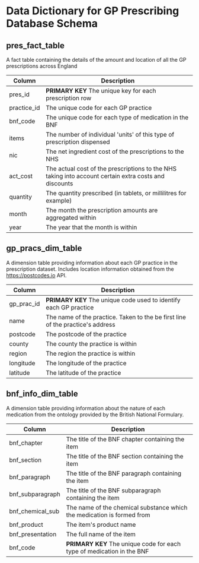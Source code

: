 # Data Dictionary for GP Prescribing Database Schema

## pres_fact_table
A fact table containing the details of the amount and location of all the GP prescriptions across England

| Column | Description |
|--------|-------------|
| pres_id | **PRIMARY KEY** The unique key for each prescription row |
| practice_id | The unique code for each GP practice |
| bnf_code | The unique code for each type of medication in the BNF |
| items | The number of individual 'units' of this type of prescription dispensed |
| nic | The net ingredient cost of the prescriptions to the NHS |
| act_cost | The actual cost of the prescriptions to the NHS taking into account certain extra costs and discounts |
| quantity | The quantity prescribed (in tablets, or millilitres for example) |
| month | The month the prescription amounts are aggregated within |
| year | The year that the month is within |

## gp_pracs_dim_table
A dimension table providing information about each GP practice in the prescription dataset. Includes location information obtained from the https://postcodes.io API.

| Column | Description |
|--------|-------------|
| gp_prac_id | **PRIMARY KEY** The unique code used to identify each GP practice |
| name | The name of the practice. Taken to the be first line of the practice's address |
| postcode | The postcode of the practice |
| county | The county the practice is within |
| region | The region the practice is within |
| longitude | The longitude of the practice |
| latitude | The latitude of the practice |

## bnf_info_dim_table
A dimension table providing information about the nature of each medication from the ontology provided by the British National Formulary.

| Column | Description |
|--------|-------------|
| bnf_chapter | The title of the BNF chapter containing the item |
| bnf_section | The title of the BNF section containing the item |
| bnf_paragraph | The title of the BNF paragraph containing the item |
| bnf_subparagraph | The title of the BNF subparagraph containing the item |
| bnf_chemical_sub | The name of the chemical substance which the medication is formed from |
| bnf_product | The item's product name |
| bnf_presentation | The full name of the item |
| bnf_code | **PRIMARY KEY** The unique code for each type of medication in the BNF |